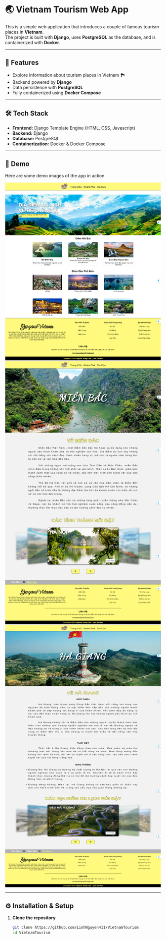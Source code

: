 # 🌏 Vietnam Tourism Web App  

This is a simple web application that introduces a couple of famous tourism places in **Vietnam**.  
The project is built with **Django**, uses **PostgreSQL** as the database, and is containerized with **Docker**.  

---

## 🚀 Features
- Explore information about tourism places in Vietnam 🏞️  
- Backend powered by **Django**  
- Data persistence with **PostgreSQL**  
- Fully containerized using **Docker Compose**  

---

## 🛠️ Tech Stack
- **Frontend:** Django Template Engine (HTML, CSS, Javascript)  
- **Backend:** Django  
- **Database:** PostgreSQL  
- **Containerization:** Docker & Docker Compose 

---

## 📸 Demo
Here are some demo images of the app in action:

![Demo 1](./demo/homepage.png)  
![Demo 2](./demo/regionpage.png)  
![Demo 3](./demo/citypage.png)  

---

## ⚙️ Installation & Setup

1. **Clone the repository**
   ```bash
   git clone https://github.com/LinhNguyen411/VietnamTourism
   cd VietnamTourism
